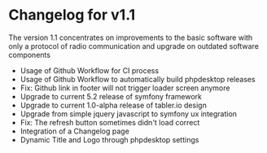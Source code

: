 Changelog for v1.1
===================

The version 1.1 concentrates on improvements to the basic software with only a 
protocol of radio communication and upgrade on outdated software components

* Usage of Github Workflow for CI process
* Usage of Github Workflow to automatically build phpdesktop releases
* Fix: Github link in footer will not trigger loader screen anymore
* Upgrade to current 5.2 release of symfony framework
* Upgrade to current 1.0-alpha release of tabler.io design 
* Upgrade from simple jquery javascript to symfony ux integration
* Fix: The refresh button sometimes didn't load correct
* Integration of a Changelog page
* Dynamic Title and Logo through phpdesktop settings
